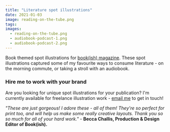 ```yaml
---
title: "Literature spot illustrations"
date: 2021-01-03
image: reading-on-the-tube.png
tags:
images:
  - reading-on-the-tube.png
  - audiobook-podcast-1.png
  - audiobook-podcast-2.png
---
```


Book themed spot illustrations for [book(ish) magazine](https://www.instagram.com/bookish_mag). These spot illustrations captured some of my favourite ways to consume literature - on the morning commute, or taking a stroll with an audiobook.

### Hire me to work with your brand
Are you looking for unique spot illustrations for your publication? I'm currently available for freelance illustration work - [email me](mailto:vicky@vickyhughes.co.uk) to get in touch!

*"These are just gorgeous! I adore these - all of them! They're so perfect for print too, and will help us make some really creative layouts. Thank you so so much for all of your hard work."* - **Becca Challis, Production & Design Editor of Book(ish).**

